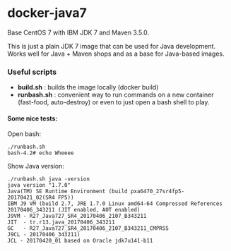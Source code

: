 docker-java7
============

Base CentOS 7 with IBM JDK 7 and Maven 3.5.0.

This is just a plain JDK 7 image that can be used for Java
development. Works well for Java + Maven shops
and as a base for Java-based images.

### Useful scripts

* **build.sh** : builds the image locally (docker build)
* **runbash.sh** : convenient way to run commands on a new
container (fast-food, auto-destroy) or even to just
open a bash shell to play.

#### Some nice tests:

Open bash:

    ./runbash.sh
    bash-4.2# echo Wheeee

Show Java version:

    ./runbash.sh java -version
    java version "1.7.0"
    Java(TM) SE Runtime Environment (build pxa6470_27sr4fp5-20170421_02(SR4 FP5))
    IBM J9 VM (build 2.7, JRE 1.7.0 Linux amd64-64 Compressed References 20170406_343211 (JIT enabled, AOT enabled)
    J9VM - R27_Java727_SR4_20170406_2107_B343211
    JIT  - tr.r13.java_20170406_343211
    GC   - R27_Java727_SR4_20170406_2107_B343211_CMPRSS
    J9CL - 20170406_343211)
    JCL - 20170420_01 based on Oracle jdk7u141-b11


